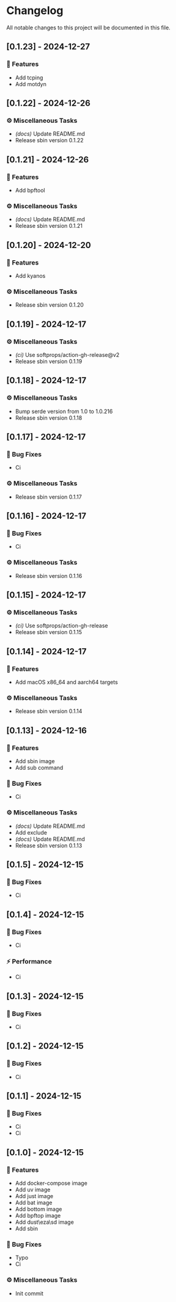 # Changelog

All notable changes to this project will be documented in this file.

## [0.1.23] - 2024-12-27

### 🚀 Features

- Add tcping
- Add motdyn

## [0.1.22] - 2024-12-26

### ⚙️ Miscellaneous Tasks

- *(docs)* Update README.md
- Release sbin version 0.1.22

## [0.1.21] - 2024-12-26

### 🚀 Features

- Add bpftool

### ⚙️ Miscellaneous Tasks

- *(docs)* Update README.md
- Release sbin version 0.1.21

## [0.1.20] - 2024-12-20

### 🚀 Features

- Add kyanos

### ⚙️ Miscellaneous Tasks

- Release sbin version 0.1.20

## [0.1.19] - 2024-12-17

### ⚙️ Miscellaneous Tasks

- *(ci)* Use softprops/action-gh-release@v2
- Release sbin version 0.1.19

## [0.1.18] - 2024-12-17

### ⚙️ Miscellaneous Tasks

- Bump serde version from 1.0 to 1.0.216
- Release sbin version 0.1.18

## [0.1.17] - 2024-12-17

### 🐛 Bug Fixes

- Ci

### ⚙️ Miscellaneous Tasks

- Release sbin version 0.1.17

## [0.1.16] - 2024-12-17

### 🐛 Bug Fixes

- Ci

### ⚙️ Miscellaneous Tasks

- Release sbin version 0.1.16

## [0.1.15] - 2024-12-17

### ⚙️ Miscellaneous Tasks

- *(ci)* Use softprops/action-gh-release
- Release sbin version 0.1.15

## [0.1.14] - 2024-12-17

### 🚀 Features

- Add macOS x86_64 and aarch64 targets

### ⚙️ Miscellaneous Tasks

- Release sbin version 0.1.14

## [0.1.13] - 2024-12-16

### 🚀 Features

- Add sbin image
- Add sub command

### 🐛 Bug Fixes

- Ci

### ⚙️ Miscellaneous Tasks

- *(docs)* Update README.md
- Add exclude
- *(docs)* Update README.md
- Release sbin version 0.1.13

## [0.1.5] - 2024-12-15

### 🐛 Bug Fixes

- Ci

## [0.1.4] - 2024-12-15

### 🐛 Bug Fixes

- Ci

### ⚡ Performance

- Ci

## [0.1.3] - 2024-12-15

### 🐛 Bug Fixes

- Ci

## [0.1.2] - 2024-12-15

### 🐛 Bug Fixes

- Ci

## [0.1.1] - 2024-12-15

### 🐛 Bug Fixes

- Ci
- Ci

## [0.1.0] - 2024-12-15

### 🚀 Features

- Add docker-compose image
- Add uv image
- Add just image
- Add bat image
- Add bottom image
- Add bpftop image
- Add dust\eza\sd image
- Add sbin

### 🐛 Bug Fixes

- Typo
- Ci

### ⚙️ Miscellaneous Tasks

- Init commit

<!-- generated by git-cliff -->
